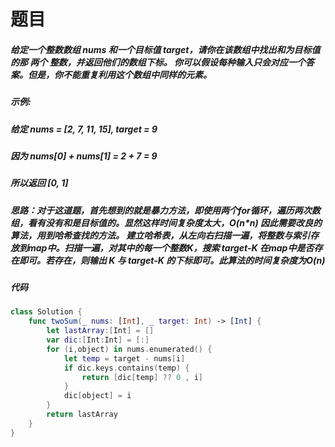 题目
==

##### 给定一个整数数组 nums 和一个目标值 target，请你在该数组中找出和为目标值的那 两个 整数，并返回他们的数组下标。 你可以假设每种输入只会对应一个答案。但是，你不能重复利用这个数组中同样的元素。

##### 示例:
##### 给定 nums = [2, 7, 11, 15], target = 9
##### 因为 nums[0] + nums[1] = 2 + 7 = 9
##### 所以返回 [0, 1]



##### 思路：对于这道题，首先想到的就是暴力方法，即使用两个for循环，遍历两次数组，看有没有和是目标值的。显然这样时间复杂度太大，O(n*n) 因此需要改良的算法，用到哈希查找的方法。 建立哈希表，从左向右扫描一遍，将整数与索引存放到map中。扫描一遍，对其中的每一个整数K，搜索 target-K 在map中是否存在即可。若存在，则输出 K 与 target-K 的下标即可。此算法的时间复杂度为O(n)

##### 代码
```swift
class Solution {
    func twoSum(_ nums: [Int], _ target: Int) -> [Int] {
        let lastArray:[Int] = []
        var dic:[Int:Int] = [:]
        for (i,object) in nums.enumerated() {
            let temp = target - nums[i]
            if dic.keys.contains(temp) {
                return [dic[temp] ?? 0 , i]
            }
            dic[object] = i
        }
        return lastArray
    }
}
```


